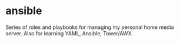 # ansible
Series of roles and playbooks for managing my personal home media server. Also for learning YAML, Ansible, Tower/AWX.
